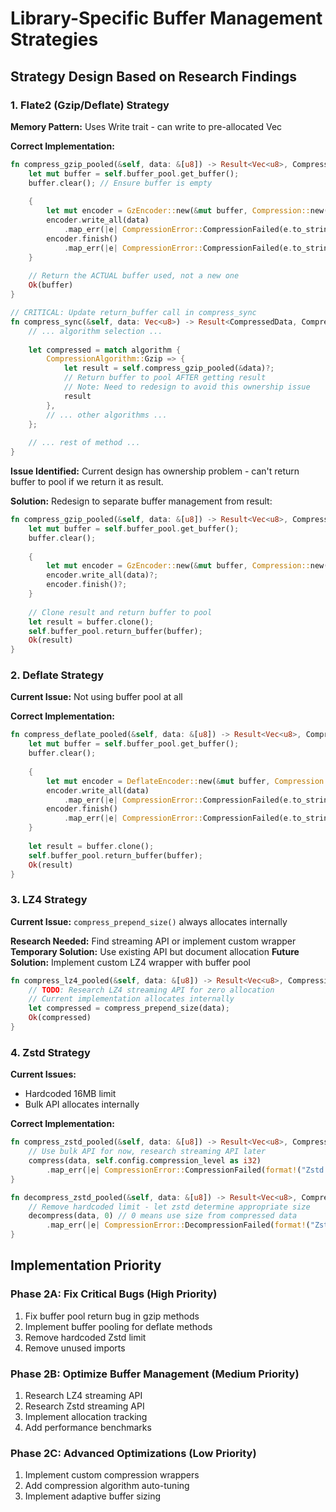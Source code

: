 # Library-Specific Buffer Management Strategies

## Strategy Design Based on Research Findings

### 1. Flate2 (Gzip/Deflate) Strategy
**Memory Pattern:** Uses Write trait - can write to pre-allocated Vec

**Correct Implementation:**
```rust
fn compress_gzip_pooled(&self, data: &[u8]) -> Result<Vec<u8>, CompressionError> {
    let mut buffer = self.buffer_pool.get_buffer();
    buffer.clear(); // Ensure buffer is empty
    
    {
        let mut encoder = GzEncoder::new(&mut buffer, Compression::new(self.config.compression_level));
        encoder.write_all(data)
            .map_err(|e| CompressionError::CompressionFailed(e.to_string()))?;
        encoder.finish()
            .map_err(|e| CompressionError::CompressionFailed(e.to_string()))?;
    }
    
    // Return the ACTUAL buffer used, not a new one
    Ok(buffer)
}

// CRITICAL: Update return_buffer call in compress_sync
fn compress_sync(&self, data: Vec<u8>) -> Result<CompressedData, CompressionError> {
    // ... algorithm selection ...
    
    let compressed = match algorithm {
        CompressionAlgorithm::Gzip => {
            let result = self.compress_gzip_pooled(&data)?;
            // Return buffer to pool AFTER getting result
            // Note: Need to redesign to avoid this ownership issue
            result
        },
        // ... other algorithms ...
    };
    
    // ... rest of method ...
}
```

**Issue Identified:** Current design has ownership problem - can't return buffer to pool if we return it as result.

**Solution:** Redesign to separate buffer management from result:
```rust
fn compress_gzip_pooled(&self, data: &[u8]) -> Result<Vec<u8>, CompressionError> {
    let mut buffer = self.buffer_pool.get_buffer();
    buffer.clear();
    
    {
        let mut encoder = GzEncoder::new(&mut buffer, Compression::new(self.config.compression_level));
        encoder.write_all(data)?;
        encoder.finish()?;
    }
    
    // Clone result and return buffer to pool
    let result = buffer.clone();
    self.buffer_pool.return_buffer(buffer);
    Ok(result)
}
```

### 2. Deflate Strategy
**Current Issue:** Not using buffer pool at all

**Correct Implementation:**
```rust
fn compress_deflate_pooled(&self, data: &[u8]) -> Result<Vec<u8>, CompressionError> {
    let mut buffer = self.buffer_pool.get_buffer();
    buffer.clear();
    
    {
        let mut encoder = DeflateEncoder::new(&mut buffer, Compression::new(self.config.compression_level));
        encoder.write_all(data)
            .map_err(|e| CompressionError::CompressionFailed(e.to_string()))?;
        encoder.finish()
            .map_err(|e| CompressionError::CompressionFailed(e.to_string()))?;
    }
    
    let result = buffer.clone();
    self.buffer_pool.return_buffer(buffer);
    Ok(result)
}
```

### 3. LZ4 Strategy
**Current Issue:** `compress_prepend_size()` always allocates internally

**Research Needed:** Find streaming API or implement custom wrapper
**Temporary Solution:** Use existing API but document allocation
**Future Solution:** Implement custom LZ4 wrapper with buffer pool

```rust
fn compress_lz4_pooled(&self, data: &[u8]) -> Result<Vec<u8>, CompressionError> {
    // TODO: Research LZ4 streaming API for zero allocation
    // Current implementation allocates internally
    let compressed = compress_prepend_size(data);
    Ok(compressed)
}
```

### 4. Zstd Strategy
**Current Issues:** 
- Hardcoded 16MB limit
- Bulk API allocates internally

**Correct Implementation:**
```rust
fn compress_zstd_pooled(&self, data: &[u8]) -> Result<Vec<u8>, CompressionError> {
    // Use bulk API for now, research streaming API later
    compress(data, self.config.compression_level as i32)
        .map_err(|e| CompressionError::CompressionFailed(format!("Zstd compression error: {}", e)))
}

fn decompress_zstd_pooled(&self, data: &[u8]) -> Result<Vec<u8>, CompressionError> {
    // Remove hardcoded limit - let zstd determine appropriate size
    decompress(data, 0) // 0 means use size from compressed data
        .map_err(|e| CompressionError::DecompressionFailed(format!("Zstd decompression error: {}", e)))
}
```

## Implementation Priority

### Phase 2A: Fix Critical Bugs (High Priority)
1. Fix buffer pool return bug in gzip methods
2. Implement buffer pooling for deflate methods  
3. Remove hardcoded Zstd limit
4. Remove unused imports

### Phase 2B: Optimize Buffer Management (Medium Priority)
1. Research LZ4 streaming API
2. Research Zstd streaming API
3. Implement allocation tracking
4. Add performance benchmarks

### Phase 2C: Advanced Optimizations (Low Priority)
1. Implement custom compression wrappers
2. Add compression algorithm auto-tuning
3. Implement adaptive buffer sizing